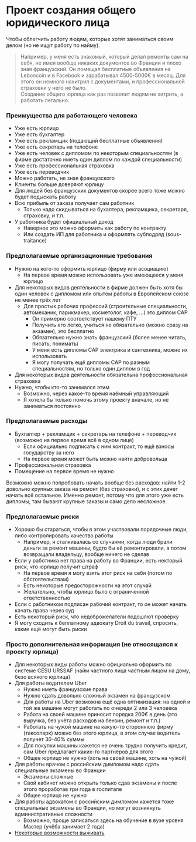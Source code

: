 # Проект создания общего юридического лица
Чтобы облегчить работу людям, которые хотят заниматься своим делом (но не ищут работу по найму).  
  
> Например, у меня есть знакомый, который делал ремонты сам на себя, не имея вообще никаких документов во Франции и плохо зная французский. Он помещал бесплатные объявления на Leboncoin и в Facebook и зарабатывал 4500-5000€ в месяц. Для этого он немного нахитрил с документами, и профессиональной страховки у него не было.  
Создание общего юрлица как раз позволит людям не хитрить, а работать легально.

### Преимущества для работающего человека
+ Уже есть юрлицо
+ Уже есть бухгалтер
+ Уже есть рекламщик (подающий бесплатные объявления)
+ Уже есть секретарь на телефоне
+ Уже есть человек с дипломом по некоторым специальностям (в фирме достаточно иметь один диплом по каждой специальности)
+ Уже есть профессиональная страховка
+ Уже есть переводчик 
+ Можно работать, не зная французского
+ Клиенты больше доверяют юрлицу
+ Для людей без французских документов скорее всего тоже можно будет подыскать работу 
+ Всю прибыль от заказа получает сам работник
  - Только надо скидываться на бухалтера, рекламщика, секретаря, страховку, и т.п.
+ У работника будет официальный доход
  - Наверное это можно оформить как работу по контракту
  - Или создать ИП для работника и оформлять субподряд (sous-traitance)

### Предполагаемые организационные требования
+ Нужно на кого-то оформить юрлицо (фирму или асоциацию)
  - На первое время можно использовать уже имеющееся у меня юрлицо
+ Для некоторых видов деятельности в фирме должен быть хотя бы один человек с дипломом или опытом работы в Европейском союзе не менее трёх лет
  - Для простых рабочих профессий (строительные специальности, автомеханик, парикмахер, косметолог, кафе, ...) это диплом CAP
    * Он примерно соответствует нашему ПТУ
    * Получить его легко, учиться не обязательно (можно сразу на экзамен), это бесплатно
    * Обязательно нужно знать французский (более менее читать, писать, понимать)
    * У меня есть дипломы CAP электрика и сантехника, можно их использовать
    * Я могу получать ещё дипломы CAP по разным специальностям, но только один диплом в год
+ Для некоторых видов деятельности обязательна профессиональная страховка
+ Нужно, чтобы кто-то занимался этим
  - Возможно, через какое-то время наёмный управляющий
  - Я хотела бы только помочь этому проекту вначале, но не заниматься постоянно

### Предполагаемые расходы
+ Бухгалтер + рекламщик + секретарь на телефоне + переводчик (возможно на первое время всё в одном лице)
  - Если официально подписать с ним контракт, то ещё взносы государству за него 
  - На первое время может быть можно найти добровольца
+ Профессиональная страховка
+ Помещение на первое время не нужно

Возможно можно попробовать начать вообще без расходов: найти 1-2 довольно крупных заказа на ремонт (без страховки), и с этих денег начать всё остальное. Именно ремонт, потому что для этого уже есть дипломы, там бывают крупные заказы и само дело несложное. 

### Предполагаемые риски
  + Хорошо бы стараться, чтобы в этом участвовали порядочные люди, либо контролировать качество работы
    - Например, я сталкивалась со случаями, когда люди брали деньги за ремонт машины, будто бы её ремонтировали, а потом возвращали владельцу, вообще ничего не сделав 
  + Если у работника нет права на работу во Франции, есть некторый риск, что юрлицо получит штраф
    - На первое время я могу взять этот риск на себя (потом по обстоятельствам)
    - Есть некоторые предосторожности на этот случай
    - Желательно, чтобы юрлицо было с ограниченной ответственностью
  + Если с работником подписан рабочий контракт, то он может начать качать права через суд 
  + Есть некоторый риск, что недоброжелатели подошлют проверку
  + Я могу сходить к беплатному адвокату Droit du travail, спросить, какие ещё могут быть риски
  
### Просто дополнительная информация (не относящаяся к проекту юрлица)
+ Для некоторых виды работы можно официально оформить по системе CESU URSSAF (найм частного лица частным лицом на дому, безо всякого юрлица)
+ Для работы водителем Uber
  - Нужно иметь французские права
  - Нужно сдать довольно сложный экзамен на французском
  - Для работы на Uber возможна ещё одна оптимизация: на одной и той же машине могут работать по очереди 2 или 3 человека
  - Работа на своей машине приносит порядка 200€ в день (это выручка, без учёта расходов на бензин, ремонт и т.п.)
  - Работать на чужой машине на какую-то стороннюю фирму (таксопарк) можно без этого юрлица, в этом случае водитель получет 30-40% суммы
  - Для покупки машины кажется не очень трудно получить кредит, сам Uber предлагает каких-то партнёров для этого
  - Общее юрлицо не нужно (хоть на своей машине, хоть на чужой)  
+ Для работы врачом с российским димломом надо сдать специальные экзамены во Франции 
  - Экзамены сложные
  - Свой кабинет можно открыть только сдав экзамены и после этого проработав три года в госпитале 
  - Общее юрлицо не нужно  
+ Для работы адвокатом с российским димломом кажется тоже специальные экзамены во Франции, но могут возникнуть административные сложности
  - Возможно, проще записаться здесь на обучение в вузе уровня Мастер (учёба занимает 2 года)
+ [Некоторые возможности выживать](https://github.com/privet100/work2)
